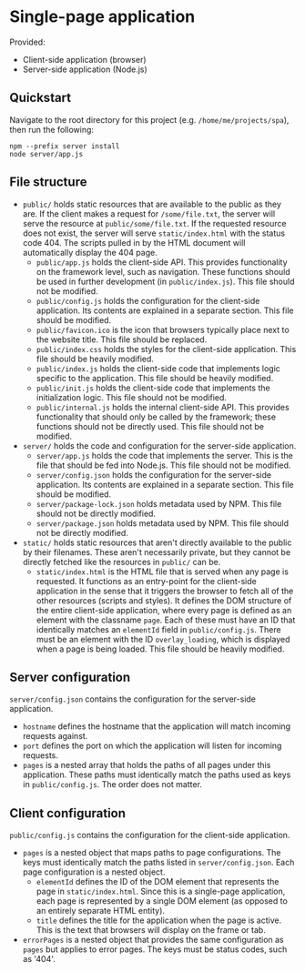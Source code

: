 # Single-page application

Provided:
- Client-side application (browser)
- Server-side application (Node.js)

## Quickstart

Navigate to the root directory for this project (e.g. `/home/me/projects/spa`),
then run the following:

```
npm --prefix server install
node server/app.js
```

## File structure

- `public/` holds static resources that are available to the public as they are.
If the client makes a request for `/some/file.txt`, the server will serve the
resource at `public/some/file.txt`. If the requested resource does not exist,
the server will serve `static/index.html` with the status code 404. The scripts
pulled in by the HTML document will automatically display the 404 page.
    - `public/app.js` holds the client-side API. This provides functionality on
the framework level, such as navigation. These functions should be used in
further development (in `public/index.js`). This file should not be modified.
    - `public/config.js` holds the configuration for the client-side
application. Its contents are explained in a separate section. This file should
be modified.
    - `public/favicon.ico` is the icon that browsers typically place next to the
website title. This file should be replaced.
    - `public/index.css` holds the styles for the client-side application. This
file should be heavily modified.
    - `public/index.js` holds the client-side code that implements logic
specific to the application. This file should be heavily modified.
    - `public/init.js` holds the client-side code that implements the
initialization logic. This file should not be modified.
    - `public/internal.js` holds the internal client-side API. This provides
functionality that should only be called by the framework; these functions
should not be directly used. This file should not be modified.
- `server/` holds the code and configuration for the server-side application.
    - `server/app.js` holds the code that implements the server. This is the
file that should be fed into Node.js. This file should not be modified.
    - `server/config.json` holds the configuration for the server-side
application. Its contents are explained in a separate section. This file should
be modified.
    - `server/package-lock.json` holds metadata used by NPM. This file should
not be directly modified.
    - `server/package.json` holds metadata used by NPM. This file should not be
directly modified.
- `static/` holds static resources that aren't directly available to the public
by their filenames. These aren't necessarily private, but they cannot be
directly fetched like the resources in `public/` can be.
    - `static/index.html` is the HTML file that is served when any page is
requested. It functions as an entry-point for the client-side application in the
sense that it triggers the browser to fetch all of the other resources (scripts
and styles). It defines the DOM structure of the entire client-side application,
where every page is defined as an element with the classname `page`. Each of
these must have an ID that identically matches an `elementId` field in
`public/config.js`. There must be an element with the ID `overlay_loading`,
which is displayed when a page is being loaded. This file should be heavily
modified.

## Server configuration

`server/config.json` contains the configuration for the server-side application.

- `hostname` defines the hostname that the application will match incoming
requests against.
- `port` defines the port on which the application will listen for incoming
requests.
- `pages` is a nested array that holds the paths of all pages under this
application. These paths must identically match the paths used as keys in
`public/config.js`. The order does not matter.

## Client configuration

`public/config.js` contains the configuration for the client-side application.

- `pages` is a nested object that maps paths to page configurations. The keys
must identically match the paths listed in `server/config.json`. Each page
configuration is a nested object.
    - `elementId` defines the ID of the DOM element that represents the page in
`static/index.html`. Since this is a single-page application, each page is
represented by a single DOM element (as opposed to an entirely separate HTML
entity).
    - `title` defines the title for the application when the page is active.
This is the text that browsers will display on the frame or tab.
- `errorPages` is a nested object that provides the same configuration as
`pages` but applies to error pages. The keys must be status codes, such as
'404'.
